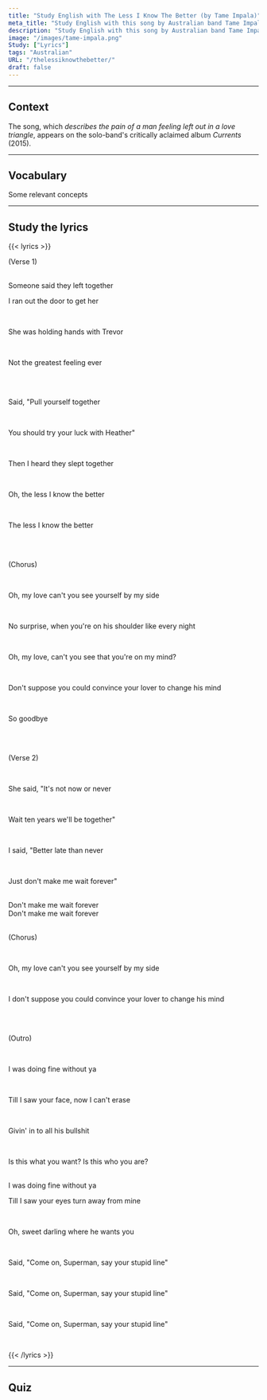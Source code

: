 ```yaml
---
title: "Study English with The Less I Know The Better (by Tame Impala)"
meta_title: "Study English with this song by Australian band Tame Impala."
description: "Study English with this song by Australian band Tame Impala."
image: "/images/tame-impala.png"
Study: ["Lyrics"]
tags: "Australian"
URL: "/thelessiknowthebetter/"
draft: false
---
```


<hr>

## Context

The song, which *describes the pain of a man feeling left out in a love triangle*, appears on the solo-band's critically aclaimed album *Currents* (2015).

<hr>

## Vocabulary

Some relevant concepts

<hr>

## Study the lyrics

{{< lyrics >}}

<a data-bs-title=":es: Verso 1" data-bs-content="ENGLISH" tabindex="0" data-bs-html="true" class="marginalia" role="button" data-bs-placement="bottom" data-bs-toggle="popover" data-bs-trigger="focus">(Verse 1)</a>

<br>
<a data-bs-title=":es: alguien dijo" data-bs-content="<i>someone = alguien<br>said = dijo<br><br></i><b>Study:</b><br><a href='/indefinite-pronouns' target='_blank' class='grammarlink' rel='noopener noreferrer'>Indefinite Pronouns</a> (<i>someone</i>)<br><a href='/simple-past' target='_blank' class='grammarlink' rel='noopener noreferrer'>Simple Past</a> (<i>said</i>)" tabindex="0" data-bs-html="true" class="marginalia" role="button" data-bs-placement="bottom" data-bs-toggle="popover" data-bs-trigger="focus">Someone said</a>
<a data-bs-title=":es: ellos abandonaron" data-bs-content="<i>they = ellos<br>left = abandonaron/dejaron/partieron<br><br></i><b>Study:</b><br><a href='/personal-pronouns' target='_blank' class='grammarlink' rel='noopener noreferrer'>Personal Pronouns</a> (<i>they</i>)<br><a href='/simple-past' target='_blank' class='grammarlink' rel='noopener noreferrer'>Simple Past</a> (<i>left</i>)<br><a href='/ommited-conjunctions' target='_blank' class='grammarlink' rel='noopener noreferrer'>Ommited Conjunctions</a>" tabindex="0" data-bs-html="true" class="marginalia" role="button" data-bs-placement="bottom" data-bs-toggle="popover" data-bs-trigger="focus">they left</a>
<a data-bs-title=":es: juntos" data-bs-content="<i>english = con</i><br><b>Study:</b><br><a href='/adverbs' target='_blank' class='grammarlink' rel='noopener noreferrer'>Adverbs</a>" tabindex="0" data-bs-html="true" class="marginalia" role="button" data-bs-placement="bottom" data-bs-toggle="popover" data-bs-trigger="focus">together</a>

<br>

<a data-bs-title=":es: yo salí corriendo por la puerta" data-bs-content="<i>I = yo<br>ran out = salí corriento<br>the door = la puerta<br><br></i><b>Study:</b><br><a href='/personal-pronouns' target='_blank' class='grammarlink' rel='noopener noreferrer'>Personal Pronouns</a> (<i>I</i>)<br><a href='/simple-past' target='_blank' class='grammarlink' rel='noopener noreferrer'>Simple Past</a> (<i>ran</i>)<br><a href='/phrasal-verbs' target='_blank' class='grammarlink' rel='noopener noreferrer'>Phrasal Verbs</a> (<i>ran out</i>)<br><a href='/articles' target='_blank' class='grammarlink' rel='noopener noreferrer'>Articles</a> (<i>the</i>)" tabindex="0" data-bs-html="true" class="annotation" role="button" data-bs-placement="bottom" data-bs-toggle="popover" data-bs-trigger="focus">I ran out the door</a>
<a data-bs-title=":es: para alcanzarla" data-bs-content="to = para<br>get her = alcanzarla<br><br></i><b>Study:</b><br><a href='/infinitives' target='_blank' class='grammarlink' rel='noopener noreferrer'>Infinitives</a> (<i>to</i>)<br><a href='/poly-words' target='_blank' class='grammarlink' rel='noopener noreferrer'>Poly Words</a> (<i>get</i>)<br><a href='/object-pronouns' target='_blank' class='grammarlink' rel='noopener noreferrer'>Object Pronouns</a> (<i>her</i>)" tabindex="0" data-bs-html="true" class="marginalia" role="button" data-bs-placement="bottom" data-bs-toggle="popover" data-bs-trigger="focus">to get her</a>

<br>

<a data-bs-title=":es: Ella estaba" data-bs-content="<i>She = ella<br>was = estaba<br></i><b>Study:</b><br>Personal Pronouns (<i>She</i>)<br><a href='/to-be' target='_blank' class='grammarlink' rel='noopener noreferrer'>Verb To Be</a> (<i>was</i>)" tabindex="0" data-bs-html="true" class="marginalia" role="button" data-bs-placement="bottom" data-bs-toggle="popover" data-bs-trigger="focus">She was</a>
<a data-bs-title=":es: tomándose de la mano" data-bs-content="<i>holding hands = tomándose de la mano<br><br></i><b>Study:</b><br><a href='/progressives' target='_blank' class='grammarlink' rel='noopener noreferrer'>Progressives</a> (<i>holding</i>)" tabindex="0" data-bs-html="true" class="marginalia" role="button" data-bs-placement="bottom" data-bs-toggle="popover" data-bs-trigger="focus">holding hands</a>
<a data-bs-title=":es: con Trevor" data-bs-content="<i>with = con</i><br><b>Study:</b><br><a href='/prepositions' target='_blank' class='grammarlink' rel='noopener noreferrer'>Prepositions</a>" tabindex="0" data-bs-html="true" class="marginalia" role="button" data-bs-placement="bottom" data-bs-toggle="popover" data-bs-trigger="focus">with Trevor</a>

<br>

<a data-bs-title=":es: No el mejor sentimiento" data-bs-content="<i>Not = no<br>the greatest = el más grande<br>feeling = sentimiento<br>ever = jamás</i><br><b>Study:</b><br><a href='/adverbs' target='_blank' class='grammarlink' rel='noopener noreferrer'>Adverbs</a> (<i>Not; ever</i>)<br><a href='/superlatives' target='_blank' class='grammarlink' rel='noopener noreferrer'>Superlatives</a> (<i>the greatest</i>)" tabindex="0" data-bs-html="true" class="annotation" role="button" data-bs-placement="bottom" data-bs-toggle="popover" data-bs-trigger="focus">Not the greatest feeling ever</a>

<br><br>

<a data-bs-title=":es: Declaré" data-bs-content="<i>Said = declaré, dijé</i><br><b>Study:</b><br><a href='/simple-past' target='_blank' class='grammarlink' rel='noopener noreferrer'>Simple Past</a>" tabindex="0" data-bs-html="true" class="marginalia" role="button" data-bs-placement="bottom" data-bs-toggle="popover" data-bs-trigger="focus">Said,</a>
"<a data-bs-title=":es: Cálmate" data-bs-content="<b>Study:</b><br><a href='/phrasal-verbs' target='_blank' class='grammarlink' rel='noopener noreferrer'>Phrasal Verbs</a> (<i>pull yourself together</i>)<br><a href='/progressives' target='_blank' class='grammarlink' rel='noopener noreferrer'>Reflexive Pronouns</a> (<i>yourself</i>)" tabindex="0" data-bs-html="true" class="annotation" role="button" data-bs-placement="bottom" data-bs-toggle="popover" data-bs-trigger="focus">Pull yourself together</a>

<br>

<a data-bs-title=":es: Tú deberías" data-bs-content="<i>You = tú<br>should = deberías</i><br><b>Study:</b><br><a href='/personal-pronouns' target='_blank' class='grammarlink' rel='noopener noreferrer'>Personal Pronouns</a> (<i>You</i>)<br><a href='/modal-verbs' target='_blank' class='grammarlink' rel='noopener noreferrer'>Modal Verbs</a> (<i>should</i>)" tabindex="0" data-bs-html="true" class="marginalia" role="button" data-bs-placement="bottom" data-bs-toggle="popover" data-bs-trigger="focus">You should</a>
<a data-bs-title=":es: probar suerte" data-bs-content="<i>Try = intentar<br>your = tu<br>luck = suerte</i><br><b>Study:</b><br><br><a href='/possessives' target='_blank' class='grammarlink' rel='noopener noreferrer'>Possessives</a> (<i>your</i>)" tabindex="0" data-bs-html="true" class="marginalia" role="button" data-bs-placement="bottom" data-bs-toggle="popover" data-bs-trigger="focus">try your luck</a>
<a data-bs-title=":es: con Heather" data-bs-content="<i>with = con</i><br><b>Study:</b><br><a href='/prepositions' target='_blank' class='grammarlink' rel='noopener noreferrer'>Prepositions</a>" tabindex="0" data-bs-html="true" class="marginalia" role="button" data-bs-placement="bottom" data-bs-toggle="popover" data-bs-trigger="focus">with Heather</a>"

<br>

<a data-bs-title=":es: Luego" data-bs-content="<b>Study:</b><br><a href='/adverbs' target='_blank' class='grammarlink' rel='noopener noreferrer'>Adverbs</a>" tabindex="0" data-bs-html="true" class="marginalia" role="button" data-bs-placement="bottom" data-bs-toggle="popover" data-bs-trigger="focus">Then</a>
<a data-bs-title=":es: Escuché" data-bs-content="<i>I = yo<br>heard = escuché/oí</i><br><b>Study:</b><br><a href='/personal-pronouns' target='_blank' class='grammarlink' rel='noopener noreferrer'>Personal Pronouns</a> (<i>I</i>)<br><a href='/simple-past' target='_blank' class='grammarlink' rel='noopener noreferrer'>Simple Past</a>(<i>heard</i>)" tabindex="0" data-bs-html="true" class="marginalia" role="button" data-bs-placement="bottom" data-bs-toggle="popover" data-bs-trigger="focus">I heard</a>
<a data-bs-title=":es: se acostaron" data-bs-content="<i>they = ellos<br>slept = durmieron/se acostaron</i><br><b>Study:</b><br><a href='/personal-pronouns' target='_blank' class='grammarlink' rel='noopener noreferrer'>Personal Pronouns</a> (<i>they</i>)<br><a href='/simple-past' target='_blank' class='grammarlink' rel='noopener noreferrer'>Simple Past</a> (<i>slept</i>)" tabindex="0" data-bs-html="true" class="marginalia" role="button" data-bs-placement="bottom" data-bs-toggle="popover" data-bs-trigger="focus">they slept</a>
<a data-bs-title=":es: juntos" data-bs-content="<b>Study:</b><br><a href='/adverbs' target='_blank' class='grammarlink' rel='noopener noreferrer'>Adverbs</a>" tabindex="0" data-bs-html="true" class="marginalia" role="button" data-bs-placement="bottom" data-bs-toggle="popover" data-bs-trigger="focus">together</a>

<br>

Oh, 
<a data-bs-title=":es: Cuanto menos sepa, mejor" data-bs-content="<i>the less = cuanto menos</i><br><b>Study:</b><br>piece" tabindex="0" data-bs-html="true" class="annotation" role="button" data-bs-placement="bottom" data-bs-toggle="popover" data-bs-trigger="focus">the less I know the better</a>

<br>

The less I know the better

<br><br>

<a data-bs-title=":es: Coro" data-bs-content="<i>english = con</i><br><b>Study:</b><br>piece" tabindex="0" data-bs-html="true" class="marginalia" role="button" data-bs-placement="bottom" data-bs-toggle="popover" data-bs-trigger="focus">(Chorus)</a>

<br>

Oh, 
<a data-bs-title=":es: mi amor" data-bs-content="<i>my = mi<br>love = amor</i><br><b>Study:</b><br><br><a href='/possessives' target='_blank' class='grammarlink' rel='noopener noreferrer'>Possessives</a> (<i>your</i>)" tabindex="0" data-bs-html="true" class="marginalia" role="button" data-bs-placement="bottom" data-bs-toggle="popover" data-bs-trigger="focus">my love</a>
<a data-bs-title=":es: no puedes verte" data-bs-content="<i>can't = no puedes<br>you = tu<br>see = ver<br>yourself = a ti mismo</i><br><b>Study:</b><br><a href='/questions' target='_blank' class='grammarlink' rel='noopener noreferrer'>Questions</a><br><a href='/modal-verbs' target='_blank' class='grammarlink' rel='noopener noreferrer'>Modal Verbs</a> (<i>can't</i>)<br><a href='/progressives' target='_blank' class='grammarlink' rel='noopener noreferrer'>Reflexive Pronouns</a> (<i>yourself</i>)" tabindex="0" data-bs-html="true" class="marginalia" role="button" data-bs-placement="bottom" data-bs-toggle="popover" data-bs-trigger="focus">can't you see yourself</a>
<a data-bs-title=":es: a mi lado" data-bs-content="<i>by = a<br>my = mi<br>side = lado</i><br><b>Study:</b><br><a href='/prepositions' target='_blank' class='grammarlink' rel='noopener noreferrer'>Prepositions</a> (<i>by</i>)<br><a href='/poly-words' target='_blank' class='grammarlink' rel='noopener noreferrer'>Poly Words</a> (<i>by</i>)<br><br><a href='/possessives' target='_blank' class='grammarlink' rel='noopener noreferrer'>Possessives</a> (<i>my</i>)" tabindex="0" data-bs-html="true" class="marginalia" role="button" data-bs-placement="bottom" data-bs-toggle="popover" data-bs-trigger="focus">by my side</a>

<br>

<a data-bs-title=":es: no es una sorpresa" data-bs-content="<i>english = con</i><br><b>Study:</b><br>piece" tabindex="0" data-bs-html="true" class="marginalia" role="button" data-bs-placement="bottom" data-bs-toggle="popover" data-bs-trigger="focus">No surprise</a>,
<a data-bs-title=":es: cuando" data-bs-content="<b>Study:</b><br><a href='/connectors' target='_blank' class='grammarlink' rel='noopener noreferrer'>Connectors</a>" tabindex="0" data-bs-html="true" class="marginalia" role="button" data-bs-placement="bottom" data-bs-toggle="popover" data-bs-trigger="focus">when</a>
<a data-bs-title=":es: tú estás" data-bs-content="<b>Study:</b><br><a href='/contractions' target='_blank' class='grammarlink' rel='noopener noreferrer'>Contractions</a><br><a href='/personal-pronouns' target='_blank' class='grammarlink' rel='noopener noreferrer'>Personal Pronouns</a> (<i>you</i>)<br><a href='/to-be' target='_blank' class='grammarlink' rel='noopener noreferrer'>Verb To Be</a> (<i>are</i>)" tabindex="0" data-bs-html="true" class="marginalia" role="button" data-bs-placement="bottom" data-bs-toggle="popover" data-bs-trigger="focus">you're</a>
<a data-bs-title=":es: en su hombro" data-bs-content="<i>on = en<br>his = su<br>shoulder = hombro</i><br><b>Study:</b><br><a href='/prepositions' target='_blank' class='grammarlink' rel='noopener noreferrer'>Prepositions</a> (<i>on</i>)<br><br><a href='/possessives' target='_blank' class='grammarlink' rel='noopener noreferrer'>Possessives</a> (<i>his</i>)" tabindex="0" data-bs-html="true" class="marginalia" role="button" data-bs-placement="bottom" data-bs-toggle="popover" data-bs-trigger="focus">on his shoulder</a>
<a data-bs-title=":es: como" data-bs-content="<b>Study:</b><br><a href='/adverbs' target='_blank' class='grammarlink' rel='noopener noreferrer'>Adverbs</a>, used to emphasize<br><a href='/poly-words' target='_blank' class='grammarlink' rel='noopener noreferrer'>Poly Words</a>" tabindex="0" data-bs-html="true" class="marginalia" role="button" data-bs-placement="bottom" data-bs-toggle="popover" data-bs-trigger="focus">like</a>
<a data-bs-title=":es: cada noche" data-bs-content="<i>every = cada<br>night = noche</i><br><b>Study:</b><br><a href='/articles' target='_blank' class='grammarlink' rel='noopener noreferrer'>Articles</a> (<i>every</i>)" tabindex="0" data-bs-html="true" class="marginalia" role="button" data-bs-placement="bottom" data-bs-toggle="popover" data-bs-trigger="focus">every night</a>

<br>

Oh, my love,
<a data-bs-title=":es: no puedes ver" data-bs-content="<i>can't = no puedes<br>you = tu<br>see = ver<br><b>Study:</b><br><a href='/questions' target='_blank' class='grammarlink' rel='noopener noreferrer'>Questions</a><br><a href='/modal-verbs' target='_blank' class='grammarlink' rel='noopener noreferrer'>Modal Verbs</a> (<i>can't</i>)" tabindex="0" data-bs-html="true" class="marginalia" role="button" data-bs-placement="bottom" data-bs-toggle="popover" data-bs-trigger="focus">can't you see</a>
<a data-bs-title=":es: que" data-bs-content="<i>that = que<br>you're = tú estás<br>on = en<br>my = mi<br>mind = mente</i><br><b>Study:</b><br><a href='/connectors' target='_blank' class='grammarlink' rel='noopener noreferrer'>Connectors</a>" tabindex="0" data-bs-html="true" class="marginalia" role="button" data-bs-placement="bottom" data-bs-toggle="popover" data-bs-trigger="focus">that</a>
<a data-bs-title=":es: tú estás" data-bs-content="<b>Study:</b><br><a href='/contractions' target='_blank' class='grammarlink' rel='noopener noreferrer'>Contractions</a><br><a href='/personal-pronouns' target='_blank' class='grammarlink' rel='noopener noreferrer'>Personal Pronouns</a> (<i>You</i>) <br><a href='/to-be' target='_blank' class='grammarlink' rel='noopener noreferrer'>Verb To Be</a><br><a href='/to-be' target='_blank' class='grammarlink' rel='noopener noreferrer'>Verb To Be</a> (<i>Are</i>)" tabindex="0" data-bs-html="true" class="marginalia" role="button" data-bs-placement="bottom" data-bs-toggle="popover" data-bs-trigger="focus">you're</a>
<a data-bs-title=":es: en mi mente" data-bs-content="<br>on = en<br>my = mi<br>mind = mente</i><br><b>Study:</b><br><a href='/prepositions' target='_blank' class='grammarlink' rel='noopener noreferrer'>Prepositions</a> (<i>on</i>)<br><br><a href='/possessives' target='_blank' class='grammarlink' rel='noopener noreferrer'>Possessives</a> (<i>my</i>)" tabindex="0" data-bs-html="true" class="marginalia" role="button" data-bs-placement="bottom" data-bs-toggle="popover" data-bs-trigger="focus">on my mind?</a>

<br>

<a data-bs-title=":es: No supongo" data-bs-content="<b>Study:</b><br><a href='/negatives' target='_blank' class='grammarlink' rel='noopener noreferrer'>Negatives</a>" tabindex="0" data-bs-html="true" class="marginalia" role="button" data-bs-placement="bottom" data-bs-toggle="popover" data-bs-trigger="focus">Don't suppose</a>
<a data-bs-title=":es: podrías convencer a tu amante" data-bs-content="<i>you = tú<br>could convince= podrías convencer<br>your lover = tu amante<br></i><br><b>Study:</b><br><a href='/personal-pronouns' target='_blank' class='grammarlink' rel='noopener noreferrer'>Personal Pronouns</a> (<i>you</i>)<br><a href='/modal-verbs' target='_blank' class='grammarlink' rel='noopener noreferrer'>Modal Verbs</a> (<i>could</i>)<br><br><a href='/possessives' target='_blank' class='grammarlink' rel='noopener noreferrer'>Possessives</a> (<i>your</i>)" tabindex="0" data-bs-html="true" class="marginalia" role="button" data-bs-placement="bottom" data-bs-toggle="popover" data-bs-trigger="focus">you could convince your lover</a>
<a data-bs-title=":es: que cambie de opinión" data-bs-content="<i>to change = para cambiar<br>his mind = su mente</i><br><b>Study:</b><br><a href='/infinitives' target='_blank' class='grammarlink' rel='noopener noreferrer'>Infinitives</a> (<i>to change</i>)<br><br><a href='/possessives' target='_blank' class='grammarlink' rel='noopener noreferrer'>Possessives</a> (<i>his</i>)" tabindex="0" data-bs-html="true" class="marginalia" role="button" data-bs-placement="bottom" data-bs-toggle="popover" data-bs-trigger="focus">to change his mind</a>

<br>

<a data-bs-title=":es: Así que adiós" data-bs-content="<i>So = Así que<br>Goodbye = adiós</i><br><b>Study:</b><br><a href='/connectors' target='_blank' class='grammarlink' rel='noopener noreferrer'>Connectors</a> (<i>So</i>)" tabindex="0" data-bs-html="true" class="marginalia" role="button" data-bs-placement="bottom" data-bs-toggle="popover" data-bs-trigger="focus">So goodbye</a>

<br><br>

(Verse 2)

<br>

<a data-bs-title=":es: Ella dijo" data-bs-content="<b>Study:</b><br><a href='/personal-pronouns' target='_blank' class='grammarlink' rel='noopener noreferrer'>Personal Pronouns</a> (<i>she</i>)<br><a href='/simple-past' target='_blank' class='grammarlink' rel='noopener noreferrer'>Simple Past</a> (<i>said</i>)" tabindex="0" data-bs-html="true" class="marginalia" role="button" data-bs-placement="bottom" data-bs-toggle="popover" data-bs-trigger="focus">She said</a>,
"<a data-bs-title=":es: no es" data-bs-content="<b>Study:</b><br>piece" tabindex="0" data-bs-html="true" class="marginalia" role="button" data-bs-placement="bottom" data-bs-toggle="popover" data-bs-trigger="focus">It's not</a>
<a data-bs-title=":es: ahora o nunca" data-bs-content="<i>now = ahora<br>never = nunca<br></i><br><b>Study:</b><br><a href='/connectors' target='_blank' class='grammarlink' rel='noopener noreferrer'>Connectors</a> (<i>or</i>)" tabindex="0" data-bs-html="true" class="marginalia" role="button" data-bs-placement="bottom" data-bs-toggle="popover" data-bs-trigger="focus">now or never</a>

<br>

<a data-bs-title=":es: Espera 10 años" data-bs-content="<b>Study:</b><br><a href='/imperatives' target='_blank' class='grammarlink' rel='noopener noreferrer'>Imperatives</a> (<i>wait</i>)" tabindex="0" data-bs-html="true" class="marginalia" role="button" data-bs-placement="bottom" data-bs-toggle="popover" data-bs-trigger="focus">Wait ten years</a>
<a data-bs-title=":es: estaremos juntos" data-bs-content="<b>Study:</b><br><a href='/contractions' target='_blank' class='grammarlink' rel='noopener noreferrer'>Contractions</a> (<i>we'll</i>)<br><a href='/future-tense' target='_blank' class='grammarlink' rel='noopener noreferrer'>The Future</a> (<i>we'll be</i>)<br><a href='/adverbs' target='_blank' class='grammarlink' rel='noopener noreferrer'>Adverbs</a> (<i>together</i>)" tabindex="0" data-bs-html="true" class="marginalia" role="button" data-bs-placement="bottom" data-bs-toggle="popover" data-bs-trigger="focus">we'll be together</a>"

<br>

<a data-bs-title=":es: Yo dije" data-bs-content="<b>Study:</b><br><a href='/personal-pronouns' target='_blank' class='grammarlink' rel='noopener noreferrer'>Personal Pronouns</a> (<i>I</i>)<br><a href='/simple-past' target='_blank' class='grammarlink' rel='noopener noreferrer'>Simple Past</a> (<i>said</i>)" tabindex="0" data-bs-html="true" class="marginalia" role="button" data-bs-placement="bottom" data-bs-toggle="popover" data-bs-trigger="focus">I said</a>,
"<a data-bs-title=":es: más vale tarde que junca" data-bs-content="<i>late = tarde<br>never = nunca</i><b>Study:</b><br><a href='/comparisons' target='_blank' class='grammarlink' rel='noopener noreferrer'>Comparisons</a> (<i>better than</i>)" tabindex="0" data-bs-html="true" class="annotation" role="button" data-bs-placement="bottom" data-bs-toggle="popover" data-bs-trigger="focus">Better late than never</a>

<br>

<a data-bs-title=":es: Solo" data-bs-content="<b>Study:</b><br><a href='/adverbs' target='_blank' class='grammarlink' rel='noopener noreferrer'>Adverbs</a><br><a href='/poly-words' target='_blank' class='grammarlink' rel='noopener noreferrer'>Poly Words</a>" tabindex="0" data-bs-html="true" class="marginalia" role="button" data-bs-placement="bottom" data-bs-toggle="popover" data-bs-trigger="focus">Just</a>
<a data-bs-title=":es: no me hagas esperar" data-bs-content="<b>Study:</b><br><a href='/imperatives' target='_blank' class='grammarlink' rel='noopener noreferrer'>Imperatives</a> (<i>don't make</i>)<br><a href='/object-pronouns' target='_blank' class='grammarlink' rel='noopener noreferrer'>Object Pronouns</a> (<i>me</i>)" tabindex="0" data-bs-html="true" class="marginalia" role="button" data-bs-placement="bottom" data-bs-toggle="popover" data-bs-trigger="focus">don't make me wait</a>
<a data-bs-title=":es: para siempre" data-bs-content="<b>Study:</b><br><a href='/adverbs' target='_blank' class='grammarlink' rel='noopener noreferrer'>Adverbs</a>" tabindex="0" data-bs-html="true" class="marginalia" role="button" data-bs-placement="bottom" data-bs-toggle="popover" data-bs-trigger="focus">forever</a>"

<br>
Don't make me wait forever
<br>
Don't make me wait forever
<br><br>

<a data-bs-title=":es: Coro" data-bs-content="<i>english = con</i><br><b>Study:</b><br>piece" tabindex="0" data-bs-html="true" class="marginalia" role="button" data-bs-placement="bottom" data-bs-toggle="popover" data-bs-trigger="focus">(Chorus)</a>

<br>

Oh, 
<a data-bs-title=":es: mi amor" data-bs-content="<i>my = mi<br>love = amor</i><br><b>Study:</b><br><br><a href='/possessives' target='_blank' class='grammarlink' rel='noopener noreferrer'>Possessives</a> (<i>your</i>)" tabindex="0" data-bs-html="true" class="marginalia" role="button" data-bs-placement="bottom" data-bs-toggle="popover" data-bs-trigger="focus">my love</a>
<a data-bs-title=":es: no puedes verte" data-bs-content="<i>can't = no puedes<br>you = tu<br>see = ver<br>yourself = a ti mismo</i><br><b>Study:</b><br><a href='/questions' target='_blank' class='grammarlink' rel='noopener noreferrer'>Questions</a><br><a href='/modal-verbs' target='_blank' class='grammarlink' rel='noopener noreferrer'>Modal Verbs</a> (<i>can't</i>)<br><a href='/progressives' target='_blank' class='grammarlink' rel='noopener noreferrer'>Reflexive Pronouns</a> (<i>yourself</i>)" tabindex="0" data-bs-html="true" class="marginalia" role="button" data-bs-placement="bottom" data-bs-toggle="popover" data-bs-trigger="focus">can't you see yourself</a>
<a data-bs-title=":es: a mi lado" data-bs-content="<i>by = a<br>my = mi<br>side = lado</i><br><b>Study:</b><br><a href='/prepositions' target='_blank' class='grammarlink' rel='noopener noreferrer'>Prepositions</a> (<i>by</i>)<br><a href='/poly-words' target='_blank' class='grammarlink' rel='noopener noreferrer'>Poly Words</a> (<i>by</i>)<br><br><a href='/possessives' target='_blank' class='grammarlink' rel='noopener noreferrer'>Possessives</a> (<i>my</i>)" tabindex="0" data-bs-html="true" class="marginalia" role="button" data-bs-placement="bottom" data-bs-toggle="popover" data-bs-trigger="focus">by my side</a>

<br>

<a data-bs-title=":es: No supongo" data-bs-content="<b>Study:</b><br><a href='/negatives' target='_blank' class='grammarlink' rel='noopener noreferrer'>Negatives</a>" tabindex="0" data-bs-html="true" class="marginalia" role="button" data-bs-placement="bottom" data-bs-toggle="popover" data-bs-trigger="focus">I don't suppose</a>
<a data-bs-title=":es: podrías convencer a tu amante" data-bs-content="<i>you = tú<br>could convince= podrías convencer<br>your lover = tu amante<br></i><br><b>Study:</b><br><a href='/personal-pronouns' target='_blank' class='grammarlink' rel='noopener noreferrer'>Personal Pronouns</a> (<i>you</i>)<br><a href='/modal-verbs' target='_blank' class='grammarlink' rel='noopener noreferrer'>Modal Verbs</a> (<i>could</i>)<br><br><a href='/possessives' target='_blank' class='grammarlink' rel='noopener noreferrer'>Possessives</a> (<i>your</i>)" tabindex="0" data-bs-html="true" class="marginalia" role="button" data-bs-placement="bottom" data-bs-toggle="popover" data-bs-trigger="focus">you could convince your lover</a>
<a data-bs-title=":es: que cambie de opinión" data-bs-content="<i>to change = para cambiar<br>his mind = su mente</i><br><b>Study:</b><br><a href='/infinitives' target='_blank' class='grammarlink' rel='noopener noreferrer'>Infinitives</a> (<i>to change</i>)<br><br><a href='/possessives' target='_blank' class='grammarlink' rel='noopener noreferrer'>Possessives</a> (<i>his</i>)" tabindex="0" data-bs-html="true" class="marginalia" role="button" data-bs-placement="bottom" data-bs-toggle="popover" data-bs-trigger="focus">to change his mind</a>

<br><br>

(Outro)

<br>

<a data-bs-title=":es: Me iba bien" data-bs-content="<b>Study:</b><br><a href='/personal-pronouns' target='_blank' class='grammarlink' rel='noopener noreferrer'>Personal Pronouns</a> (<i>I</i>)<br><a href='/progressives' target='_blank' class='grammarlink' rel='noopener noreferrer'>Progressives</a> (<i>was doing</i>)" tabindex="0" data-bs-html="true" class="marginalia" role="button" data-bs-placement="bottom" data-bs-toggle="popover" data-bs-trigger="focus">I was doing fine</a>
<a data-bs-title=":es: sin ti" data-bs-content="<b>Study:</b><br><a href='/prepositions' target='_blank' class='grammarlink' rel='noopener noreferrer'>Prepositions</a> (<i>without</i>)<br><a href='/contractions' target='_blank' class='grammarlink' rel='noopener noreferrer'>Contractions</a> (<i>ya'</i>)" tabindex="0" data-bs-html="true" class="marginalia" role="button" data-bs-placement="bottom" data-bs-toggle="popover" data-bs-trigger="focus">without ya</a>

<br>

<a data-bs-title=":es: Hasta que vi" data-bs-content="<b>Study:</b><br><a href='/contractions' target='_blank' class='grammarlink' rel='noopener noreferrer'>Contractions</a> (<i>Till</i>)<br><a href='/personal-pronouns' target='_blank' class='grammarlink' rel='noopener noreferrer'>Personal Pronouns</a> (<i>I</i>)<br><a href='/simple-past' target='_blank' class='grammarlink' rel='noopener noreferrer'>Simple Past</a> (<i>saw</i>)" tabindex="0" data-bs-html="true" class="marginalia" role="button" data-bs-placement="bottom" data-bs-toggle="popover" data-bs-trigger="focus">Till I saw</a>
<a data-bs-title=":es: tu cara" data-bs-content="<b>Study:</b><br><br><a href='/possessives' target='_blank' class='grammarlink' rel='noopener noreferrer'>Possessives</a> (<i>your</i>)" tabindex="0" data-bs-html="true" class="marginalia" role="button" data-bs-placement="bottom" data-bs-toggle="popover" data-bs-trigger="focus">your face</a>,
<a data-bs-title=":es: ahora" data-bs-content="<b>Study:</b><br><a href='/adverbs' target='_blank' class='grammarlink' rel='noopener noreferrer'>Adverbs</a>" tabindex="0" data-bs-html="true" class="marginalia" role="button" data-bs-placement="bottom" data-bs-toggle="popover" data-bs-trigger="focus">now</a>
<a data-bs-title=":es: yo no la puedo borrar" data-bs-content="<b>Study:</b><br><a href='/personal-pronouns' target='_blank' class='grammarlink' rel='noopener noreferrer'>Personal Pronouns</a> (<i>I</i>)<br><a href='/modal-verbs' target='_blank' class='grammarlink' rel='noopener noreferrer'>Modal Verbs</a> (<i>can't</i>)" tabindex="0" data-bs-html="true" class="marginalia" role="button" data-bs-placement="bottom" data-bs-toggle="popover" data-bs-trigger="focus">I can't erase</a>

<br>

<a data-bs-title=":es: Cediendo" data-bs-content="<b>Study:</b><br><a href='/progressives' target='_blank' class='grammarlink' rel='noopener noreferrer'>Progressives</a> (<i>Giving</i>)<br><a href='/contractions' target='_blank' class='grammarlink' rel='noopener noreferrer'>Contractions</a> (<i>Givin'</i>)<br><a href='/phrasal-verbs' target='_blank' class='grammarlink' rel='noopener noreferrer'>Phrasal Verbs</a> (<i>Givin' in</i>)" tabindex="0" data-bs-html="true" class="marginalia" role="button" data-bs-placement="bottom" data-bs-toggle="popover" data-bs-trigger="focus">Givin' in</a>
<a data-bs-title=":es: a toda su mierda" data-bs-content="<b>Study:</b><br><a href='/prepositions' target='_blank' class='grammarlink' rel='noopener noreferrer'>Prepositions</a> (<i>to</i>)<br><br><a href='/possessives' target='_blank' class='grammarlink' rel='noopener noreferrer'>Possessives</a> (<i>his</i>)" tabindex="0" data-bs-html="true" class="marginalia" role="button" data-bs-placement="bottom" data-bs-toggle="popover" data-bs-trigger="focus">to all his bullshit</a>

<br>

<a data-bs-title=":es: es esto" data-bs-content="<b>Study:</b><br><a href='/questions' target='_blank' class='grammarlink' rel='noopener noreferrer'>Questions</a><br><a href='/to-be' target='_blank' class='grammarlink' rel='noopener noreferrer'>Verb To Be</a> (<i>is</i>)<br><a href='/demonstratives' target='_blank' class='grammarlink' rel='noopener noreferrer'>Demonstratives</a> (<i>this</i>)" tabindex="0" data-bs-html="true" class="marginalia" role="button" data-bs-placement="bottom" data-bs-toggle="popover" data-bs-trigger="focus">Is this</a>
<a data-bs-title=":es: lo que quieres?" data-bs-content="<b>Study:</b><br><a href='/connectors' target='_blank' class='grammarlink' rel='noopener noreferrer'>Connectors</a> (<i>what</i>)<br><a href='/personal-pronouns' target='_blank' class='grammarlink' rel='noopener noreferrer'>Personal Pronouns</a> (<i>you</i>)<br><a href='/simple-present' target='_blank' class='grammarlink' rel='noopener noreferrer'>Simple Present</a> (<i>want</i>)" tabindex="0" data-bs-html="true" class="marginalia" role="button" data-bs-placement="bottom" data-bs-toggle="popover" data-bs-trigger="focus">what you want?</a>
Is this
<a data-bs-title=":es: lo que eres?" data-bs-content="<b>Study:</b><br><a href='/connectors' target='_blank' class='grammarlink' rel='noopener noreferrer'>Connectors</a> (<i>who</i>)<br><a href='/personal-pronouns' target='_blank' class='grammarlink' rel='noopener noreferrer'>Personal Pronouns</a> (<i>you</i>)<br><a href='/to-be' target='_blank' class='grammarlink' rel='noopener noreferrer'>Verb To Be</a> (<i>are</i>)" tabindex="0" data-bs-html="true" class="marginalia" role="button" data-bs-placement="bottom" data-bs-toggle="popover" data-bs-trigger="focus">who you are?</a>

<br>
I was doing fine without ya
<br>

Till I saw
<a data-bs-title=":es: tus ojos alejarse" data-bs-content="<i>eyes = ojos</i><br><b>Study:</b><br><br><a href='/possessives' target='_blank' class='grammarlink' rel='noopener noreferrer'>Possessives</a> (<i>your</i>)<br><a href='/phrasal-verbs' target='_blank' class='grammarlink' rel='noopener noreferrer'>Phrasal Verbs</a> (<i>turn away</i>)" tabindex="0" data-bs-html="true" class="marginalia" role="button" data-bs-placement="bottom" data-bs-toggle="popover" data-bs-trigger="focus">your eyes turn away</a>
<a data-bs-title=":es: de los míos" data-bs-content="<b>Study:</b><br><a href='/prepositions' target='_blank' class='grammarlink' rel='noopener noreferrer'>Prepositions</a> (<i>from</i>)<br><a href='/object-pronouns' target='_blank' class='grammarlink' rel='noopener noreferrer'>Object Pronouns</a> (<i>mine</i>)" tabindex="0" data-bs-html="true" class="marginalia" role="button" data-bs-placement="bottom" data-bs-toggle="popover" data-bs-trigger="focus">from mine</a>

<br>

Oh,
<a data-bs-title=":es: cariño" data-bs-content="<i>sweet = dulce</i><br><b>Study:</b><br><a href='/adjectives' target='_blank' class='grammarlink' rel='noopener noreferrer'>Adjectives</a>" tabindex="0" data-bs-html="true" class="marginalia" role="button" data-bs-placement="bottom" data-bs-toggle="popover" data-bs-trigger="focus">sweet darling</a>
<a data-bs-title=":es: dónde" data-bs-content="<b>Study:</b><br><a href='/connectors' target='_blank' class='grammarlink' rel='noopener noreferrer'>Connectors</a>" tabindex="0" data-bs-html="true" class="marginalia" role="button" data-bs-placement="bottom" data-bs-toggle="popover" data-bs-trigger="focus">where</a>
<a data-bs-title=":es: te quiere" data-bs-content="<b>Study:</b><br><a href='/personal-pronouns' target='_blank' class='grammarlink' rel='noopener noreferrer'>Personal Pronouns</a> (<i>he</i>)<br><a href='/simple-present' target='_blank' class='grammarlink' rel='noopener noreferrer'>Simple Present</a> (<i>he wants</i>)<br><a href='/object-pronouns' target='_blank' class='grammarlink' rel='noopener noreferrer'>Object Pronouns</a> (<i>you</i>)" tabindex="0" data-bs-html="true" class="marginalia" role="button" data-bs-placement="bottom" data-bs-toggle="popover" data-bs-trigger="focus">he wants you</a>

<br>

Said, 
"<a data-bs-title=":es: vamos" data-bs-content="<i>english = con</i><br><b>Study:</b><br><a href='/phrasal-verbs' target='_blank' class='grammarlink' rel='noopener noreferrer'>Phrasal Verbs</a>" tabindex="0" data-bs-html="true" class="marginalia" role="button" data-bs-placement="bottom" data-bs-toggle="popover" data-bs-trigger="focus">Come on,</a>
Superman,
<a data-bs-title=":es: dí tu estúpida línea" data-bs-content="<i>line = línea/frase (de un guión aprendido)</i><br><b>Study:</b><br><a href='/imperatives' target='_blank' class='grammarlink' rel='noopener noreferrer'>Imperatives</a> (<i>Say</i>)<br><br><a href='/possessives' target='_blank' class='grammarlink' rel='noopener noreferrer'>Possessives</a> (<i>your</i>)" tabindex="0" data-bs-html="true" class="marginalia" role="button" data-bs-placement="bottom" data-bs-toggle="popover" data-bs-trigger="focus">say your stupid line</a>"

<br>

Said, "Come on, Superman, say your stupid line"

<br>

Said, "Come on, Superman, say your stupid line"

<br>

{{< /lyrics >}}



<hr>


## Quiz